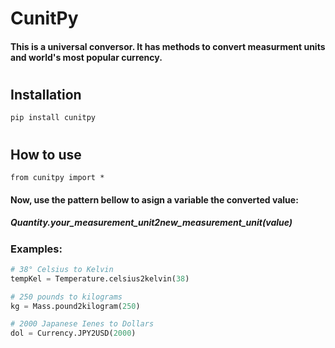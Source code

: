 # CunitPy
#### This is a universal conversor. It has methods to convert measurment units and world's most popular currency.

#
## Installation
```
pip install cunitpy
```

#
## How to use
```
from cunitpy import *
```
#### Now, use the pattern bellow to asign a variable the converted value: 
##### *Quantity.your_measurement_unit2new_measurement_unit(value)*
### Examples:
```py
# 38° Celsius to Kelvin
tempKel = Temperature.celsius2kelvin(38)
```
```py
# 250 pounds to kilograms
kg = Mass.pound2kilogram(250)
```
```py
# 2000 Japanese Ienes to Dollars
dol = Currency.JPY2USD(2000)
```